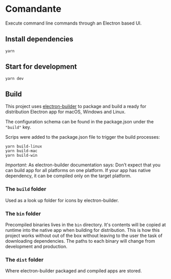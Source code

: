 # Comandante

Execute command line commands through an Electron based UI.

## Install dependencies

```
yarn
```

## Start for development

```
yarn dev
```

## Build

This project uses [electron-builder](https://www.electron.build/) to package and build a ready for distribution Electron app for macOS, Windows and Linux.

The configuration schema can be found in the package.json under the `"build"` key.

Scrips were added to the package.json file to trigger the build processes:

```
yarn build-linux
yarn build-mac
yarn build-win
```

*Important*: As electron-builder documentation says: Don’t expect that you can build app for all platforms on one platform. If your app has native dependency, it can be compiled only on the target platform.

### The `build` folder

Used as a look up folder for icons by electron-builder.

### The `bin` folder

Precompiled binaries lives in the `bin` directory. It's contents will be copied at runtime into the native app when building for distribution. This is how this project works without out of the box without leaving to the user the task of downloading dependencies. The paths to each binary will change from development and production.

### The `dist` folder

Where electron-builder packaged and compiled apps are stored.
